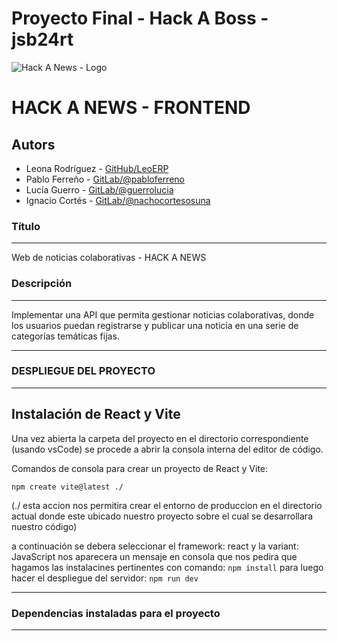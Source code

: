 # Proyecto Final - Hack A Boss - jsb24rt
![Hack A News - Logo](https://cdn.discordapp.com/attachments/1149313472115511321/1153978504132698122/Captura_de_pantalla_2023-09-11_163924.png?ex=651bd7bb&is=651a863b&hm=9a093f481bedb6400a7f06e07f77b4a717e67bb22be43ddedb39286096afdd20&)
# HACK A NEWS - FRONTEND


## Autors
* Leona Rodríguez - [GitHub/LeoERP](https://github.com/LeoERP)
* Pablo Ferreño - [GitLab/@pabloferreno](https://gitlab.com/pabloferreno)
* Lucía Guerro - [GitLab/@guerrolucia](https://gitlab.com/guerrolucia)
* Ignacio Cortés - [GitLab/@nachocortesosuna](https://gitlab.com/nachocortesosuna)


### Título 
****
Web de noticias colaborativas - HACK A NEWS

### Descripción
****
Implementar una API que permita gestionar noticias colaborativas, donde los usuarios puedan registrarse y publicar una noticia en una serie de categorías temáticas fijas.

****
### DESPLIEGUE DEL PROYECTO 
****
## Instalación de React y Vite
Una vez abierta la carpeta del proyecto en el directorio correspondiente (usando vsCode) se procede a abrir la consola interna del editor de código.

Comandos de consola para crear un proyecto de React y Vite:

`npm create vite@latest ./` 

(./ esta accion nos permitira crear el entorno de produccion en el directorio actual donde este ubicado nuestro proyecto sobre el cual se desarrollara nuestro código)

a continuación se debera seleccionar el framework: react y la variant: JavaScript
nos aparecera un mensaje en consola que nos pedira que hagamos las instalacines pertinentes con comando:
`npm install` para luego hacer el despliegue del servidor: `npm run dev`

****
### Dependencias instaladas para el proyecto
****


